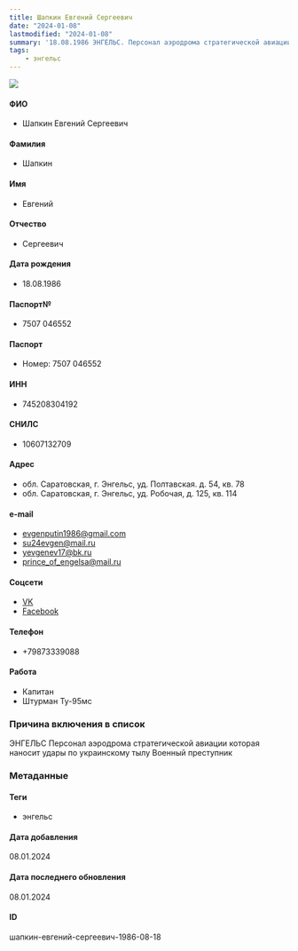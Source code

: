 ```yaml
---
title: Шапкин Евгений Сергеевич
date: "2024-01-08"
lastmodified: "2024-01-08"
summary: '18.08.1986 ЭНГЕЛЬС. Персонал аэродрома стратегической авиации которая наносит удары по украинскому тылу. Военный преступник'
tags: 
    - энгельс
---
```

<!--# pp2-->
<!--## Фигурант-->
<!--### Личные данные-->
<!--#### Фото-->
![](https://molfar.com/images/optimized/person-placeholder.jpg)
#### ФИО
- Шапкин Евгений Сергеевич
#### Фамилия
- Шапкин
#### Имя
- Евгений
#### Отчество
- Сергеевич
#### Дата рождения
- 18.08.1986
#### Паспорт№
- 7507 046552
#### Паспорт
- Номер: 7507 046552
#### ИНН
- 745208304192
#### СНИЛС
- 10607132709
#### Адрес
- обл. Саратовская, г. Энгельс, уд. Полтавская. д. 54, кв. 78
- обл. Саратовская, г. Энгельс, уд. Робочая, д. 125, кв. 114
#### e-mail
- evgenputin1986@gmail.com
- su24evgen@mail.ru
- yevgenev17@bk.ru
- prince_of_engelsa@mail.ru
#### Соцсети
- [VK](https://vk.com/id70455924)
- [Facebook](https://www.facebook.com/people/Evgen-Smugler/pfbid02GiXyiv4HbwQ3o4m2AYgmntm4x3dT7D8ktn8j2qHWKjPAQXDCuk8aupBeFA8ba8Kul/)
#### Телефон
- +79873339088
#### Работа
- Капитан
- Штурман Ту-95мс
### Причина включения в список
ЭНГЕЛЬС
Персонал аэродрома стратегической авиации которая наносит удары по украинскому тылу
Военный преступник
### Метаданные
#### Теги
- энгельс
#### Дата добавления
08.01.2024
#### Дата последнего обновления
08.01.2024
#### ID
шапкин-евгений-сергеевич-1986-08-18
<!--## END;-->
